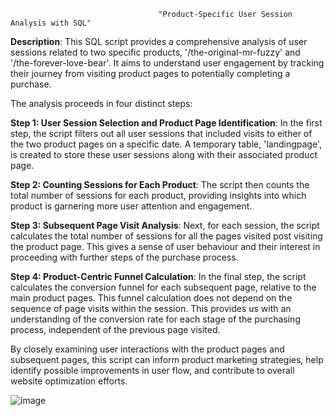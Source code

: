                                      "Product-Specific User Session Analysis with SQL"

**Description**: This SQL script provides a comprehensive analysis of user sessions related to two specific products, '/the-original-mr-fuzzy' and '/the-forever-love-bear'. It aims to understand user engagement by tracking their journey from visiting product pages to potentially completing a purchase.

The analysis proceeds in four distinct steps:

**Step 1: User Session Selection and Product Page Identification**: In the first step, the script filters out all user sessions that included visits to either of the two product pages on a specific date. A temporary table, 'landingpage', is created to store these user sessions along with their associated product page.

**Step 2: Counting Sessions for Each Product**: The script then counts the total number of sessions for each product, providing insights into which product is garnering more user attention and engagement.

**Step 3: Subsequent Page Visit Analysis**: Next, for each session, the script calculates the total number of sessions for all the pages visited post visiting the product page. This gives a sense of user behaviour and their interest in proceeding with further steps of the purchase process.

**Step 4: Product-Centric Funnel Calculation**: In the final step, the script calculates the conversion funnel for each subsequent page, relative to the main product pages. This funnel calculation does not depend on the sequence of page visits within the session. This provides us with an understanding of the conversion rate for each stage of the purchasing process, independent of the previous page visited.

By closely examining user interactions with the product pages and subsequent pages, this script can inform product marketing strategies, help identify possible improvements in user flow, and contribute to overall website optimization efforts.


![image](https://github.com/babakziaei/Data-Analysis/assets/126654048/08d042a5-4399-4146-a507-f105952f1a10)

